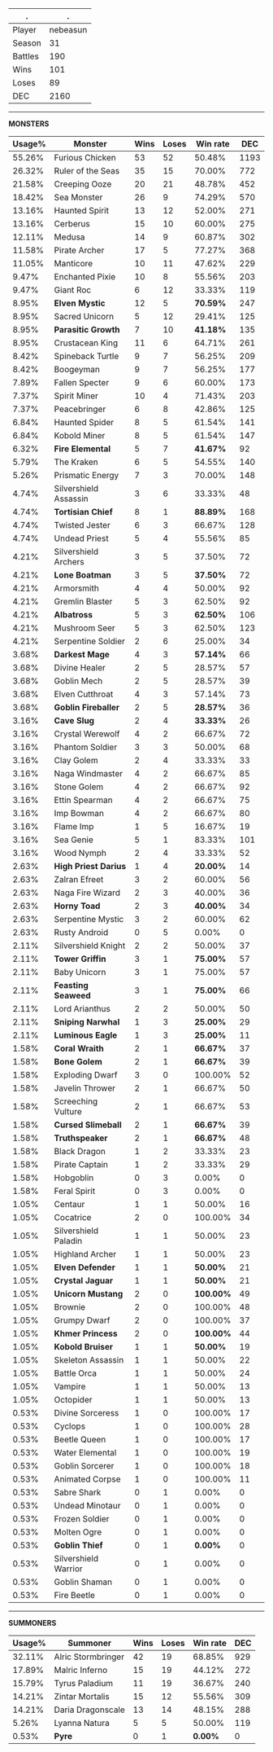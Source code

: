.|.
|-|-
Player|nebeasun
Season|31
Battles|190
Wins|101
Loses|89
DEC|2160

---
**MONSTERS**

Usage%|Monster|Wins|Loses|Win rate|DEC|
-|-|-|-|-|-|
55.26%|Furious Chicken|53|52|50.48%|1193|
26.32%|Ruler of the Seas|35|15|70.00%|772|
21.58%|Creeping Ooze|20|21|48.78%|452|
18.42%|Sea Monster|26|9|74.29%|570|
13.16%|Haunted Spirit|13|12|52.00%|271|
13.16%|Cerberus|15|10|60.00%|275|
12.11%|Medusa|14|9|60.87%|302|
11.58%|Pirate Archer|17|5|77.27%|368|
11.05%|Manticore|10|11|47.62%|229|
9.47%|Enchanted Pixie|10|8|55.56%|203|
9.47%|Giant Roc|6|12|33.33%|119|
8.95%|**Elven Mystic**|12|5|**70.59%**|247|
8.95%|Sacred Unicorn|5|12|29.41%|125|
8.95%|**Parasitic Growth**|7|10|**41.18%**|135|
8.95%|Crustacean King|11|6|64.71%|261|
8.42%|Spineback Turtle|9|7|56.25%|209|
8.42%|Boogeyman|9|7|56.25%|177|
7.89%|Fallen Specter|9|6|60.00%|173|
7.37%|Spirit Miner|10|4|71.43%|203|
7.37%|Peacebringer|6|8|42.86%|125|
6.84%|Haunted Spider|8|5|61.54%|141|
6.84%|Kobold Miner|8|5|61.54%|147|
6.32%|**Fire Elemental**|5|7|**41.67%**|92|
5.79%|The Kraken|6|5|54.55%|140|
5.26%|Prismatic Energy|7|3|70.00%|148|
4.74%|Silvershield Assassin|3|6|33.33%|48|
4.74%|**Tortisian Chief**|8|1|**88.89%**|168|
4.74%|Twisted Jester|6|3|66.67%|128|
4.74%|Undead Priest|5|4|55.56%|85|
4.21%|Silvershield Archers|3|5|37.50%|72|
4.21%|**Lone Boatman**|3|5|**37.50%**|72|
4.21%|Armorsmith|4|4|50.00%|92|
4.21%|Gremlin Blaster|5|3|62.50%|92|
4.21%|**Albatross**|5|3|**62.50%**|106|
4.21%|Mushroom Seer|5|3|62.50%|123|
4.21%|Serpentine Soldier|2|6|25.00%|34|
3.68%|**Darkest Mage**|4|3|**57.14%**|66|
3.68%|Divine Healer|2|5|28.57%|57|
3.68%|Goblin Mech|2|5|28.57%|39|
3.68%|Elven Cutthroat|4|3|57.14%|73|
3.68%|**Goblin Fireballer**|2|5|**28.57%**|36|
3.16%|**Cave Slug**|2|4|**33.33%**|26|
3.16%|Crystal Werewolf|4|2|66.67%|72|
3.16%|Phantom Soldier|3|3|50.00%|68|
3.16%|Clay Golem|2|4|33.33%|33|
3.16%|Naga Windmaster|4|2|66.67%|85|
3.16%|Stone Golem|4|2|66.67%|92|
3.16%|Ettin Spearman|4|2|66.67%|75|
3.16%|Imp Bowman|4|2|66.67%|80|
3.16%|Flame Imp|1|5|16.67%|19|
3.16%|Sea Genie|5|1|83.33%|101|
3.16%|Wood Nymph|2|4|33.33%|52|
2.63%|**High Priest Darius**|1|4|**20.00%**|14|
2.63%|Zalran Efreet|3|2|60.00%|56|
2.63%|Naga Fire Wizard|2|3|40.00%|36|
2.63%|**Horny Toad**|2|3|**40.00%**|34|
2.63%|Serpentine Mystic|3|2|60.00%|62|
2.63%|Rusty Android|0|5|0.00%|0|
2.11%|Silvershield Knight|2|2|50.00%|37|
2.11%|**Tower Griffin**|3|1|**75.00%**|57|
2.11%|Baby Unicorn|3|1|75.00%|57|
2.11%|**Feasting Seaweed**|3|1|**75.00%**|66|
2.11%|Lord Arianthus|2|2|50.00%|50|
2.11%|**Sniping Narwhal**|1|3|**25.00%**|29|
2.11%|**Luminous Eagle**|1|3|**25.00%**|11|
1.58%|**Coral Wraith**|2|1|**66.67%**|37|
1.58%|**Bone Golem**|2|1|**66.67%**|39|
1.58%|Exploding Dwarf|3|0|100.00%|52|
1.58%|Javelin Thrower|2|1|66.67%|50|
1.58%|Screeching Vulture|2|1|66.67%|53|
1.58%|**Cursed Slimeball**|2|1|**66.67%**|39|
1.58%|**Truthspeaker**|2|1|**66.67%**|48|
1.58%|Black Dragon|1|2|33.33%|23|
1.58%|Pirate Captain|1|2|33.33%|29|
1.58%|Hobgoblin|0|3|0.00%|0|
1.58%|Feral Spirit|0|3|0.00%|0|
1.05%|Centaur|1|1|50.00%|16|
1.05%|Cocatrice|2|0|100.00%|34|
1.05%|Silvershield Paladin|1|1|50.00%|23|
1.05%|Highland Archer|1|1|50.00%|23|
1.05%|**Elven Defender**|1|1|**50.00%**|21|
1.05%|**Crystal Jaguar**|1|1|**50.00%**|21|
1.05%|**Unicorn Mustang**|2|0|**100.00%**|49|
1.05%|Brownie|2|0|100.00%|48|
1.05%|Grumpy Dwarf|2|0|100.00%|37|
1.05%|**Khmer Princess**|2|0|**100.00%**|44|
1.05%|**Kobold Bruiser**|1|1|**50.00%**|19|
1.05%|Skeleton Assassin|1|1|50.00%|22|
1.05%|Battle Orca|1|1|50.00%|24|
1.05%|Vampire|1|1|50.00%|13|
1.05%|Octopider|1|1|50.00%|13|
0.53%|Divine Sorceress|1|0|100.00%|17|
0.53%|Cyclops|1|0|100.00%|28|
0.53%|Beetle Queen|1|0|100.00%|17|
0.53%|Water Elemental|1|0|100.00%|19|
0.53%|Goblin Sorcerer|1|0|100.00%|18|
0.53%|Animated Corpse|1|0|100.00%|11|
0.53%|Sabre Shark|0|1|0.00%|0|
0.53%|Undead Minotaur|0|1|0.00%|0|
0.53%|Frozen Soldier|0|1|0.00%|0|
0.53%|Molten Ogre|0|1|0.00%|0|
0.53%|**Goblin Thief**|0|1|**0.00%**|0|
0.53%|Silvershield Warrior|0|1|0.00%|0|
0.53%|Goblin Shaman|0|1|0.00%|0|
0.53%|Fire Beetle|0|1|0.00%|0|

---
**SUMMONERS**

Usage%|Summoner|Wins|Loses|Win rate|DEC|
-|-|-|-|-|-|
32.11%|Alric Stormbringer|42|19|68.85%|929|
17.89%|Malric Inferno|15|19|44.12%|272|
15.79%|Tyrus Paladium|11|19|36.67%|240|
14.21%|Zintar Mortalis|15|12|55.56%|309|
14.21%|Daria Dragonscale|13|14|48.15%|288|
5.26%|Lyanna Natura|5|5|50.00%|119|
0.53%|**Pyre**|0|1|**0.00%**|0|
